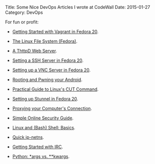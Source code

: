 Title: Some Nice DevOps Articles I wrote at CodeWall
Date: 2015-01-27
Category: DevOps


For fun or profit:

*  [Getting Started with Vagrant in Fedora 20](https://coderwall.com/p/s6hapa/getting-started-with-vagrant-in-fedora-20).

* [The Linux File System (Fedora)](https://coderwall.com/p/5pam_q/the-linux-file-system-fedora).

*  [A ThttpD Web Server](https://coderwall.com/p/uzu9mq/a-thttpd-web-server).

*  [Setting a SSH Server in Fedora 20](https://coderwall.com/p/kopgca/setting-a-ssh-server-in-fedora-20).

*  [Setting up a VNC Server in Fedora 20](https://coderwall.com/p/3mpszw/setting-up-a-vnc-server-in-fedora-20).

* [Rooting and Pwning your Android](https://coderwall.com/p/3hrrmq/rooting-and-pwning-your-android).

* [Practical Guide to Linux's CUT Command](https://coderwall.com/p/wcje3w/practical-guide-to-linux-s-cut-command).

*  [Setting up Stunnel in Fedora 20](https://coderwall.com/p/gkhwoq/setting-up-stunnel-in-fedora-20).

* [Proxying your Computer's Connection](https://coderwall.com/p/vm0-fw/proxying-your-computer-s-connection).

* [Simple Online Security Guide](https://coderwall.com/p/rnywsq/simple-online-security-guide).

* [Linux and (Bash) Shell: Basics](https://coderwall.com/p/kubxjq/linux-and-bash-shell-basics).

* [Quick ip-netns](https://coderwall.com/p/uf_44a/quick-ip-netns).

* [Getting Started with IRC](https://coderwall.com/p/l2vbta/getting-started-with-irc).

* [Python: *args vs. **kwargs](https://coderwall.com/p/_5bn5w/python-args-vs-kwargs).